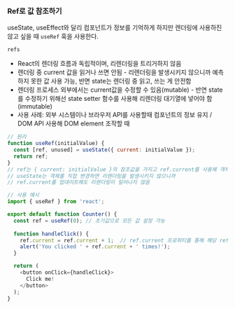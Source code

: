 ### Ref로 값 참조하기

useState, useEffect와 달리 컴포넌트가 정보를 기억하게 하지만 
렌더링에 사용하진 않고 싶을 때 `useRef` 훅을 사용한다.

`refs`
- React의 렌더링 흐름과 독립적이며, 리렌더링을 트리거하지 않음
- 렌더링 중 current 값을 읽거나 쓰면 안됨 - 리렌더링을 발생시키지 않으니까 예측하지 못한 값 사용 가능, 반면 state는 렌더링 중 읽고, 쓰는 게 안전함
- 렌더링 프로세스 외부에서는 current값을 수정할 수 있음(mutable) - 반연 state를 수정하기 위해선 state setter 함수를 사용해 리렌더링 대기열에 넣어야 함(immutable)
- 사용 사례: 외부 시스템이나 브라우저 API를 사용할때 컴포넌트의 정보 유지 / DOM API 사용해 DOM element 조작할 때 

```js
// 원리
function useRef(initialValue) {
  const [ref, unused] = useState({ current: initialValue });
  return ref;
}
// ref는 { current: initialValue }의 참조값을 가지고 ref.current를 사용해 객체를 직접 조작함
// useState는 객체를 직접 변경하면 리렌더링을 발생시키지 않으니까
// ref.current를 업데이트해도 리렌더링이 일어나지 않음
```

```js
// 사용 예시
import { useRef } from 'react';

export default function Counter() {
  const ref = useRef(0); // 초기값으로 모든 값 설정 가능
 
  function handleClick() {
    ref.current = ref.current + 1;  // ref.current 프로퍼티를 통해 해당 ref의 current 값에 접근 가능
    alert('You clicked ' + ref.current + ' times!');
  }

  return (
    <button onClick={handleClick}>
      Click me!
    </button>
  );
}
```